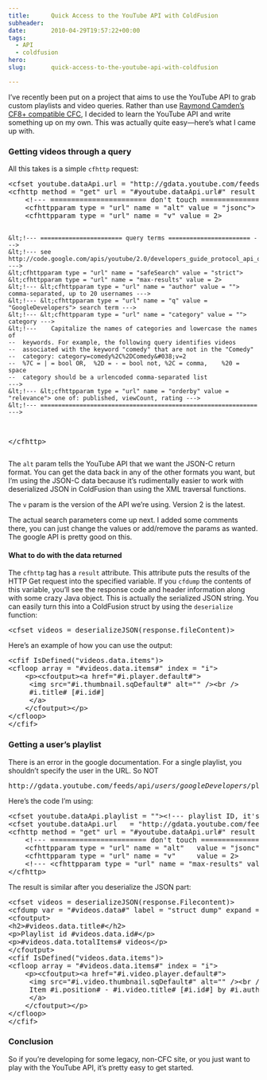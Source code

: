```yaml
---
title:      Quick Access to the YouTube API with ColdFusion
subheader:  
date:       2010-04-29T19:57:22+00:00
tags:
  - API
  - coldfusion
hero:       
slug:       quick-access-to-the-youtube-api-with-coldfusion

---
```



<p>I&#8217;ve recently been put on a project that aims to use the YouTube API to grab custom playlists and video queries. Rather than use <a href="http://youtubecfc.riaforge.org/">Raymond Camden&#8217;s CF8+ compatible CFC</a>, I decided to learn the YouTube API and write something up on my own. This was actually quite easy&mdash;here&#8217;s what I came up with.</p>
<h3>Getting videos through a query</h3>
<p>All this takes is a simple <code>cfhttp</code> request:</p>
<pre class="brush: xml">
&lt;cfset youtube.dataApi.url = "http://gdata.youtube.com/feeds/api/videos">
&lt;cfhttp method = "get" url = "#youtube.dataApi.url#" result = "response" resolveUrl = "Yes">
	&lt;!--- ======================= don't touch ======================= --->
	&lt;cfhttpparam type = "url" name = "alt" value = "jsonc">
	&lt;cfhttpparam type = "url" name = "v" value = 2>

	&lt;!--- ======================= query terms ======================= --->
	&lt;!--- see http://code.google.com/apis/youtube/2.0/developers_guide_protocol_api_query_parameters.html --->
	&lt;cfhttpparam type = "url" name = "safeSearch" value = "strict">
	&lt;cfhttpparam type = "url" name = "max-results" value = 2>
	&lt;!--- &lt;cfhttpparam type = "url" name = "author" value = ""> comma-separated, up to 20 usernames --->
	&lt;!--- &lt;cfhttpparam type = "url" name = "q" value = "GoogleDevelopers"> search term --->
	&lt;!--- &lt;cfhttpparam type = "url" name = "category" value = ""> category --->
	&lt;!--- 	Capitalize the names of categories and lowercase the names of 
	--	keywords. For example, the following query identifies videos 
	--	associated with the keyword "comedy" that are not in the "Comedy" 
	--	category: category=comedy%2C%2DComedy&#038;v=2
	-- 	%7C = | = bool OR,	%2D = - = bool not,	%2C = comma,	%20 = space
	--	category should be a urlencoded comma-separated list
	--->
	&lt;!--- &lt;cfhttpparam type = "url" name = "orderby" value = "relevance"> one of: published, viewCount, rating --->
	&lt;!--- ============================================================= --->
&lt;/cfhttp>
</pre>
<p>The <code>alt</code> param tells the YouTube API that we want the JSON-C return format. You can get the data back in any of the other formats you want, but I&#8217;m using the JSON-C data because it&#8217;s rudimentally easier to work with deserialized JSON in ColdFusion than using the XML traversal functions.</p>
<p>The <code>v</code> param is the version of the API we&#8217;re using. Version 2 is the latest.</p>
<p>The actual search parameters come up next. I added some comments there, you can just change the values or add/remove the params as wanted. The google API is pretty good on this.</p>
<h4>What to do with the data returned</h4>
<p>The <code>cfhttp</code> tag has a <code>result</code> attribute. This attribute puts the results of the HTTP Get request into the specified variable. If you <code>cfdump</code> the contents of this variable, you&#8217;ll see the response code and header information along with some crazy Java object. This is actually the serialized JSON string. You can easily turn this into a ColdFusion struct by using the <code>deserialize</code> function:</p>
<pre class="brush: xml">
&lt;cfset videos = deserializeJSON(response.fileContent)>
</pre>
<p>Here&#8217;s an example of how you can use the output:</p>
<pre class="brush: xml">
&lt;cfif IsDefined("videos.data.items")>
&lt;cfloop array = "#videos.data.items#" index = "i">
	&lt;p>&lt;cfoutput>&lt;a href="#i.player.default#">
	 &lt;img src="#i.thumbnail.sqDefault#" alt="" />&lt;br />
	 #i.title# [#i.id#]
	 &lt;/a>
	&lt;/cfoutput>&lt;/p>	
&lt;/cfloop>
&lt;/cfif>
</pre>
<h3>Getting a user&#8217;s playlist</h3>
<p>There is an error in the google documentation. For a single playlist, you shouldn&#8217;t specify the user in the URL. So NOT</p>
<pre class="brush: plain">
http://gdata.youtube.com/feeds/api/<em>users/googleDevelopers/</em>playlists/#youtube.dataApi.playlist#
</pre>
<p>Here&#8217;s the code I&#8217;m using:</p>
<pre class="brush: xml">
&lt;cfset youtube.dataApi.playlist = "">&lt;!--- playlist ID, it's in the URL --->
&lt;cfset youtube.dataApi.url 	= "http://gdata.youtube.com/feeds/api/playlists/#youtube.dataApi.playlist#">
&lt;cfhttp method = "get" url = "#youtube.dataApi.url#" result = "response" resolveUrl = "Yes">
	&lt;!--- ======================= don't touch ======================= --->
	&lt;cfhttpparam type = "url" name = "alt" 	value = "jsonc">
	&lt;cfhttpparam type = "url" name = "v" 	value = 2>
	&lt;!--- &lt;cfhttpparam type = "url" name = "max-results" value = 10> --->
&lt;/cfhttp>
</pre>
<p>The result is similar after you deserialize the JSON part:</p>
<pre class="brush: xml">
&lt;cfset videos = deserializeJSON(response.Filecontent)>
&lt;cfdump var = "#videos.data#" label = "struct dump" expand = "no">
&lt;cfoutput>
&lt;h2>#videos.data.title#&lt;/h2>
&lt;p>Playlist id #videos.data.id#&lt;/p>
&lt;p>#videos.data.totalItems# videos&lt;/p>
&lt;/cfoutput>
&lt;cfif IsDefined("videos.data.items")>
&lt;cfloop array = "#videos.data.items#" index = "i">
	&lt;p>&lt;cfoutput>&lt;a href="#i.video.player.default#">
	 &lt;img src="#i.video.thumbnail.sqDefault#" alt="" />&lt;br />
	 Item #i.position# - #i.video.title# [#i.id#] by #i.author#
	 &lt;/a>
	&lt;/cfoutput>&lt;/p>	
&lt;/cfloop>
&lt;/cfif>
</pre>
<h3>Conclusion</h3>
<p>So if you&#8217;re developing for some legacy, non-CFC site, or you just want to play with the YouTube API, it&#8217;s pretty easy to get started.</p>

